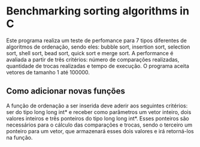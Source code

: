 # Benchmarking sorting algorithms in C
<p>Este programa realiza um teste de perfomance para 7 tipos diferentes de algoritmos
de ordenação, sendo eles: bubble sort, insertion sort, selection sort, shell sort, 
bead sort, quick sort e merge sort. A performance é avaliada a partir de três critérios:
número de comparações realizadas, quantidade de trocas realizadas e tempo de execução.
O programa aceita vetores de tamanho 1 até 100000.

## Como adicionar novas funções
A função de ordenação a ser inserida deve aderir aos seguintes critérios: ser do tipo
long long int* e receber como parâmetros um vetor inteiro, dois valores inteiros e três
ponteiros do tipo long long int*. Esses ponteiros são necessários para o cálculo das comparações 
e trocas, sendo o terceiro um ponteiro para um vetor, que armazenará esses dois valores e irá
retorná-los na função.</p>
